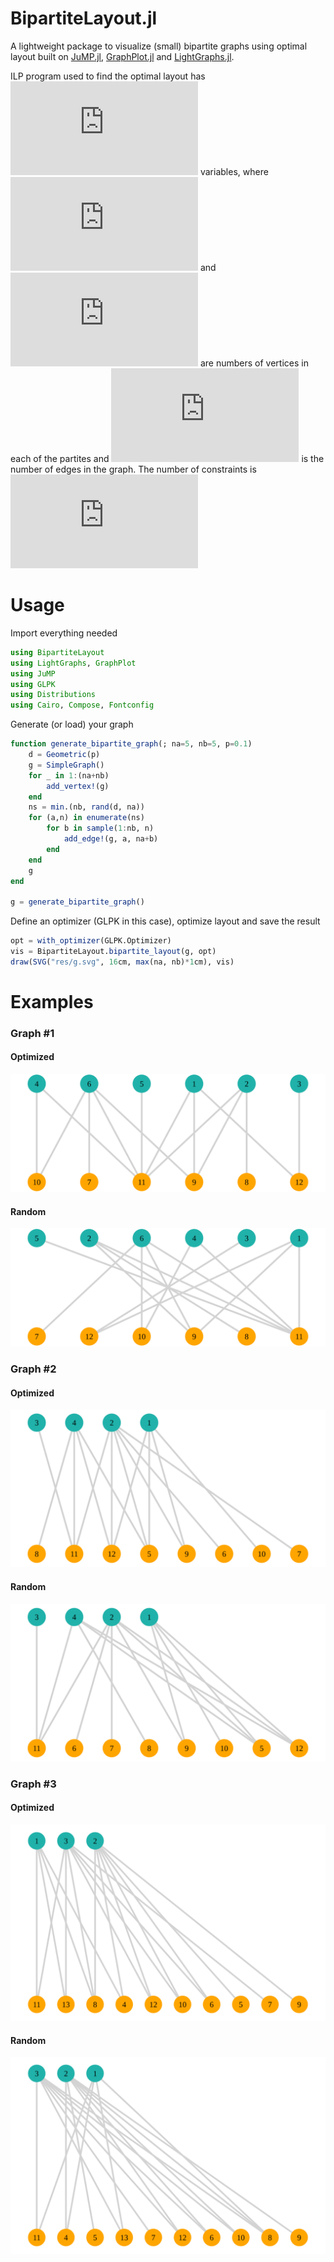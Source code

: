 # BipartiteLayout.jl
A lightweight package to visualize (small) bipartite graphs using optimal layout built on [JuMP.jl](http://www.juliaopt.org/JuMP.jl/v0.15/), [GraphPlot.jl](https://github.com/JuliaGraphs/GraphPlot.jl) and [LightGraphs.jl](https://github.com/JuliaGraphs/LightGraphs.jl).

ILP program used to find the optimal layout has ![equation](https://latex.codecogs.com/svg.latex?%5Cinline%20%7CA%7C%5E2%20&plus;%20%7CB%7C%5E2%20&plus;%20%7CE%7C) variables, where ![equation](https://latex.codecogs.com/svg.latex?%5Cinline%20%7CA%7C) and ![equation](https://latex.codecogs.com/svg.latex?%5Cinline%20%7CB%7C) are numbers of vertices in each of the partites and ![equation](https://latex.codecogs.com/svg.latex?%5Cinline%20%7CE%7C) is the number of edges in the graph. The number of constraints is ![equation](https://latex.codecogs.com/svg.latex?%5Cinline%202%28%7CA%7C%20&plus;%20%7CB%7C%20&plus;%20%7CE%7C%29)

# Usage

Import everything needed

```julia
using BipartiteLayout
using LightGraphs, GraphPlot
using JuMP
using GLPK
using Distributions
using Cairo, Compose, Fontconfig
```

Generate (or load) your graph

```julia
function generate_bipartite_graph(; na=5, nb=5, p=0.1)
    d = Geometric(p)
    g = SimpleGraph()
    for _ in 1:(na+nb)
        add_vertex!(g)
    end
    ns = min.(nb, rand(d, na))
    for (a,n) in enumerate(ns)
        for b in sample(1:nb, n)
            add_edge!(g, a, na+b)
        end
    end
    g
end

g = generate_bipartite_graph()
```

Define an optimizer (GLPK in this case), optimize layout and save the result

```julia
opt = with_optimizer(GLPK.Optimizer)
vis = BipartiteLayout.bipartite_layout(g, opt)
draw(SVG("res/g.svg", 16cm, max(na, nb)*1cm), vis)
```

# Examples

### Graph #1
#### Optimized
![Screenshot](res/ex1.svg)
#### Random
![Screenshot](res/ex1_rand.svg)

### Graph #2
#### Optimized
![Screenshot](res/ex2.svg)
#### Random
![Screenshot](res/ex2_rand.svg)

### Graph #3
#### Optimized
![Screenshot](res/ex3.svg)
#### Random
![Screenshot](res/ex3_rand.svg)
